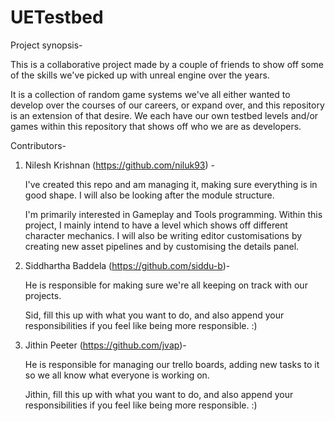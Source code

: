 # UETestbed

Project synopsis-

This is a collaborative project made by a couple of friends to show off some of the skills we've picked up with unreal engine over the years.

It is a collection of random game systems we've all either wanted to develop over the courses of our careers, or expand over, and this repository is an extension of that desire. We each have our own testbed levels and/or games within this repository that shows off who we are as developers.


Contributors-

1) Nilesh Krishnan (https://github.com/niluk93) -

    I've created this repo and am managing it, making sure everything is in good shape. I will also be looking after the module structure.
    
    I'm primarily interested in Gameplay and Tools programming. Within this project, I mainly intend to have a level which shows off different character mechanics. I will also be writing editor customisations by creating new asset pipelines and by customising the details panel.
    
2) Siddhartha Baddela (https://github.com/siddu-b)-

    He is responsible for making sure we're all keeping on track with our projects.
    
    Sid, fill this up with what you want to do, and also append your responsibilities if you feel like being more responsible. :)
    
3) Jithin Peeter (https://github.com/jvap)-

    He is responsible for managing our trello boards, adding new tasks to it so we all know what everyone is working on.
    
    Jithin, fill this up with what you want to do, and also append your responsibilities if you feel like being more responsible. :)

